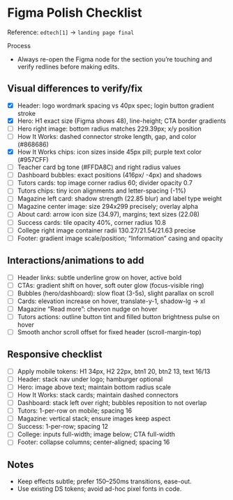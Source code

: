 # Figma Polish Checklist

Reference: `edtech[1]` → `landing page final`

Process

- Always re-open the Figma node for the section you’re touching and verify redlines before making edits.

## Visual differences to verify/fix

- [x] Header: logo wordmark spacing vs 40px spec; login button gradient stroke
- [x] Hero: H1 exact size (Figma shows 48), line-height; CTA border gradients
- [ ] Hero right image: bottom radius matches 229.39px; x/y position
- [ ] How It Works: dashed connector stroke length, gap, and color (#868686)
- [x] How It Works chips: icon sizes inside 45px pill; purple text color (#957CFF)
- [ ] Teacher card bg tone (#FFDA8C) and right radius values
- [ ] Dashboard bubbles: exact positions (416px/ -4px) and shadows
- [ ] Tutors cards: top image corner radius 60; divider opacity 0.7
- [ ] Tutors chips: tiny icon alignments and letter-spacing (-1%)
- [ ] Magazine left card: shadow strength (22.85 blur) and label type weight
- [ ] Magazine center image: size 294x299 precisely; overlay alpha
- [ ] About card: arrow icon size (34.97), margins; text sizes (22.08)
- [ ] Success cards: tile opacity 40%, corner radius 10.8
- [ ] College right image container radii 130.27/21.54/21.63 precise
- [ ] Footer: gradient image scale/position; “Information” casing and opacity

## Interactions/animations to add

- [ ] Header links: subtle underline grow on hover, active bold
- [ ] CTAs: gradient shift on hover, soft outer glow (focus-visible ring)
- [ ] Bubbles (hero/dashboard): slow float (3-5s), slight parallax on scroll
- [ ] Cards: elevation increase on hover, translate-y-1, shadow-lg → xl
- [ ] Magazine “Read more”: chevron nudge on hover
- [ ] Tutors actions: outline button tint and filled button brightness pulse on hover
- [ ] Smooth anchor scroll offset for fixed header (scroll-margin-top)

## Responsive checklist

- [ ] Apply mobile tokens: H1 34px, H2 22px, btn1 20, btn2 13, text 16/13
- [ ] Header: stack nav under logo; hamburger optional
- [ ] Hero: image above text; maintain bottom radius scale
- [ ] How It Works: stack cards; maintain dashed connectors
- [ ] Dashboard: stack left over right; bubbles reposition to not overlap
- [ ] Tutors: 1-per-row on mobile; spacing 16
- [ ] Magazine: vertical stack; ensure images keep aspect
- [ ] Success: 1-per-row; spacing 12
- [ ] College: inputs full-width; image below; CTA full-width
- [ ] Footer: collapse columns; center-aligned; spacing 16

## Notes

- Keep effects subtle; prefer 150–250ms transitions, ease-out.
- Use existing DS tokens; avoid ad-hoc pixel fonts in code.
